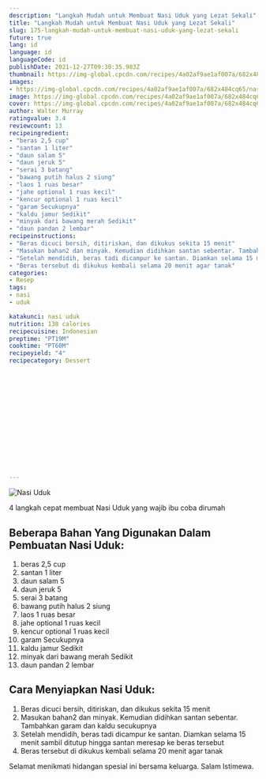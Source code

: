 ```yaml
---
description: "Langkah Mudah untuk Membuat Nasi Uduk yang Lezat Sekali"
title: "Langkah Mudah untuk Membuat Nasi Uduk yang Lezat Sekali"
slug: 175-langkah-mudah-untuk-membuat-nasi-uduk-yang-lezat-sekali
future: true
lang: id
language: id
languageCode: id
publishDate: 2021-12-27T09:30:35.983Z 
thumbnail: https://img-global.cpcdn.com/recipes/4a02af9ae1af007a/682x484cq65/nasi-uduk-foto-resep-utama.png
images:
- https://img-global.cpcdn.com/recipes/4a02af9ae1af007a/682x484cq65/nasi-uduk-foto-resep-utama.png
image: https://img-global.cpcdn.com/recipes/4a02af9ae1af007a/682x484cq65/nasi-uduk-foto-resep-utama.png
cover: https://img-global.cpcdn.com/recipes/4a02af9ae1af007a/682x484cq65/nasi-uduk-foto-resep-utama.png
author: Walter Murray
ratingvalue: 3.4
reviewcount: 13
recipeingredient:
- "beras 2,5 cup"
- "santan 1 liter"
- "daun salam 5"
- "daun jeruk 5"
- "serai 3 batang"
- "bawang putih halus 2 siung"
- "laos 1 ruas besar"
- "jahe optional 1 ruas kecil"
- "kencur optional 1 ruas kecil"
- "garam Secukupnya"
- "kaldu jamur Sedikit"
- "minyak dari bawang merah Sedikit"
- "daun pandan 2 lembar"
recipeinstructions:
- "Beras dicuci bersih, ditiriskan, dan dikukus sekita 15 menit"
- "Masukan bahan2 dan minyak. Kemudian didihkan santan sebentar. Tambahkan garam dan kaldu secukupnya"
- "Setelah mendidih, beras tadi dicampur ke santan. Diamkan selama 15 menit sambil ditutup hingga santan meresap ke beras tersebut"
- "Beras tersebut di dikukus kembali selama 20 menit agar tanak"
categories:
- Resep
tags:
- nasi
- uduk

katakunci: nasi uduk 
nutrition: 138 calories
recipecuisine: Indonesian
preptime: "PT19M"
cooktime: "PT60M"
recipeyield: "4"
recipecategory: Dessert


     
    
    
    
    
    
    
    
    
    
    
      
    
---
```



![Nasi Uduk](https://img-global.cpcdn.com/recipes/4a02af9ae1af007a/682x484cq65/nasi-uduk-foto-resep-utama.png)

4 langkah cepat membuat  Nasi Uduk yang wajib ibu coba dirumah

<!--inarticleads1-->

## Beberapa Bahan Yang Digunakan Dalam Pembuatan Nasi Uduk:

1. beras 2,5 cup
1. santan 1 liter
1. daun salam 5
1. daun jeruk 5
1. serai 3 batang
1. bawang putih halus 2 siung
1. laos 1 ruas besar
1. jahe optional 1 ruas kecil
1. kencur optional 1 ruas kecil
1. garam Secukupnya
1. kaldu jamur Sedikit
1. minyak dari bawang merah Sedikit
1. daun pandan 2 lembar



<!--inarticleads2-->

## Cara Menyiapkan Nasi Uduk:

1. Beras dicuci bersih, ditiriskan, dan dikukus sekita 15 menit
1. Masukan bahan2 dan minyak. Kemudian didihkan santan sebentar. Tambahkan garam dan kaldu secukupnya
1. Setelah mendidih, beras tadi dicampur ke santan. Diamkan selama 15 menit sambil ditutup hingga santan meresap ke beras tersebut
1. Beras tersebut di dikukus kembali selama 20 menit agar tanak




Selamat menikmati hidangan spesial ini bersama keluarga. Salam Istimewa.

